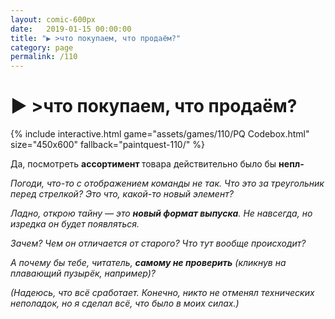 ```yaml
---
layout: comic-600px
date:   2019-01-15 00:00:00 
title: "▶️ >что покупаем, что продаём?"
category: page
permalink: /110
---
```

# ▶️ >что покупаем, что продаём?

{% include interactive.html game="assets/games/110/PQ Codebox.html" size="450x600" fallback="paintquest-110/" %}

Да, посмотреть <strong>ассортимент </strong>товара действительно было бы <strong>непл-</strong>

<em>Погоди, что-то с отображением команды не так. Что это за треугольник перед стрелкой? Это что, какой-то новый элемент? </em>

<em>Ладно, открою тайну — это <strong>новый формат выпуска</strong>. Не навсегда, но изредка он будет появляться.</em>

<em>Зачем? Чем он отличается от старого? Что тут вообще происходит?</em>

<em>А почему бы тебе, читатель, <strong>самому не проверить</strong> (кликнув на плавающий пузырёк, например)?

<em>(Надеюсь, что всё сработает. Конечно, никто не отменял технических неполадок, но я сделал всё, что было в моих силах.)</em>
